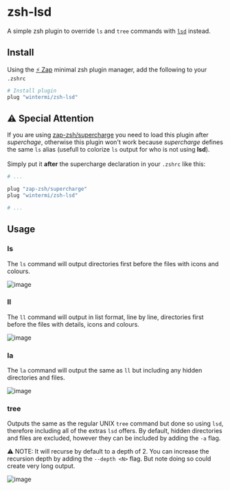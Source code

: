 # zsh-lsd
A simple zsh plugin to override `ls` and `tree` commands with [`lsd`](https://github.com/Peltoche/lsd) instead.

## Install
Using the [:zap: Zap](https://www.zapzsh.org/) minimal zsh plugin manager, add the following to your `.zshrc`

```sh
# Install plugin
plug "wintermi/zsh-lsd"
```

## ⚠️ Special Attention
If you are using [zap-zsh/supercharge](https://github.com/zap-zsh/supercharge) you need to load this plugin after *superchage*, otherwise this plugin won't work because *supercharge* defines the same `ls` alias (usefull to colorize `ls` output for who is not using **lsd**).<BR><BR>
Simply put it **after** the supercharge declaration in your `.zshrc` like this:

```sh
# ...

plug "zap-zsh/supercharge"
plug "wintermi/zsh-lsd"

# ...
```

## Usage

### ls
The `ls` command will output directories first before the files with icons and colours.

![image](https://user-images.githubusercontent.com/33818/209942944-af1ab05b-5a9e-40d6-b99e-ffb6d4d602b2.png)

### ll
The `ll` command will output in list format, line by line, directories first before the files with details, icons and colours.

![image](https://user-images.githubusercontent.com/33818/209943446-8576c2a8-bc3c-42ca-b36c-689cf54da369.png)

### la
The `la` command will output the same as `ll` but including any hidden directories and files.

![image](https://user-images.githubusercontent.com/33818/209943826-8f44a172-32be-4c0b-a77c-08957b01ca6c.png)

### tree
Outputs the same as the regular UNIX `tree` command but done so using `lsd`, therefore including all of the extras `lsd` offers.  By default, hidden directories and files are excluded, however they can be included by adding the `-a` flag.

⚠️ NOTE:
It will recurse by default to a depth of 2.  You can increase the recursion depth by adding the `--depth <N>` flag.  But note doing so could create very long output.

![image](https://user-images.githubusercontent.com/33818/209944226-1fbd2bb5-bd2e-4813-b036-b5071e5f5b1c.png)

